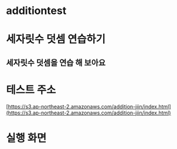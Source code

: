 # additiontest
# 세자릿수 덧셈 연습하기

## 세자릿수 덧셈을 연습 해 보아요

# 테스트 주소
[https://s3.ap-northeast-2.amazonaws.com/addition-jiin/index.html](https://s3.ap-northeast-2.amazonaws.com/addition-jiin/index.html) 

# 실행 화면


